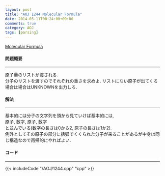 ```yaml
---
layout: post
title: "AOJ 1244 Molecular Formula"
date: 2014-05-11T00:24:00+09:00
comments: true
category: AOJ
tags: [parsing]
---
```


[Molecular Formula](http://judge.u-aizu.ac.jp/onlinejudge/description.jsp?id=1244)

#### 問題概要

****

原子量のリストが渡される.  
分子のリストを渡すのでそれぞれの重さを求めよ. リストにない原子が出てくる場合は場合はUNKNOWNを出力しろ.

#### 解法

****

基本的には分子の文字列を頭から見ていけば基本的には,  
原子, 数字, 原子, 数字  
と並んでいる(数字の長さは0から2, 原子の長さは1か2).  
例外としてその原子の部分に括弧でくくられた分子が来ることがあるが中身は同じ構造なので再帰的にやればよい.  

#### コード

****

{{< includeCode "/AOJ/1244.cpp" "cpp" >}}

